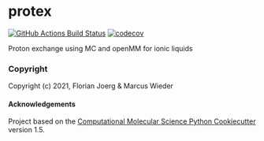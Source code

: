 protex
==============================
[//]: # (Badges)
[![GitHub Actions Build Status](https://github.com/florianj77/protex/workflows/CI/badge.svg)](https://github.com/florianj77/protex/actions?query=workflow%3ACI)
[![codecov](https://codecov.io/gh/florianj77/protex/branch/main/graph/badge.svg?token=ddqu0BzewU)](https://codecov.io/gh/florianj77/protex)


Proton exchange using MC and openMM for ionic liquids

### Copyright

Copyright (c) 2021, Florian Joerg & Marcus Wieder


#### Acknowledgements
 
Project based on the 
[Computational Molecular Science Python Cookiecutter](https://github.com/molssi/cookiecutter-cms) version 1.5.
